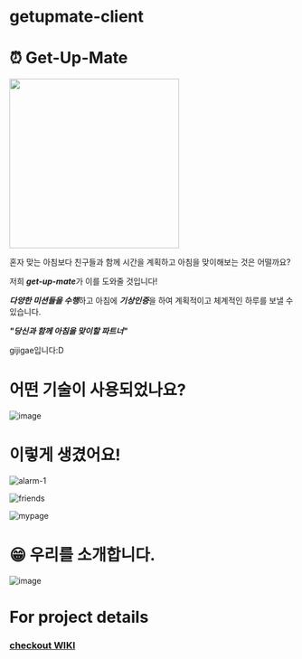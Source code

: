 # getupmate-client
# <span>&#9200;</span> Get-Up-Mate
<img src="https://user-images.githubusercontent.com/45649186/95010338-6cb0ff00-0663-11eb-8a26-386e5849b9b0.png" width=300 height=300 />

혼자 맞는 아침보다 친구들과 함께 시간을 계획하고 아침을 맞이해보는 것은 어떨까요?

저희 ***get-up-mate***가 이를 도와줄 것입니다!

***다양한 미션들을 수행***하고 아침에 ***기상인증***을 하여 계획적이고 체계적인 하루를 보낼 수 있습니다.

***"당신과 함께 아침을 맞이할 파트너"***

gijigae입니다:D


# 어떤 기술이 사용되었나요?
![image](https://user-images.githubusercontent.com/45649186/95163851-ba547580-07e3-11eb-9ec7-ee8ea178090d.png)       
   
   
# 이렇게 생겼어요!
![alarm-1](https://user-images.githubusercontent.com/45649186/95163355-a5c3ad80-07e2-11eb-87b4-c9456ea90527.gif)

![friends](https://user-images.githubusercontent.com/45649186/95163419-c429a900-07e2-11eb-9b41-8e8e9dd38e55.gif)

![mypage](https://user-images.githubusercontent.com/45649186/95163439-ce4ba780-07e2-11eb-9538-c0aaecdecdf2.gif)


# <span> &#128513;</sapn> 우리를 소개합니다.
![image](https://user-images.githubusercontent.com/45649186/95163580-25517c80-07e3-11eb-9833-ce878d8fae70.png)


# For project details
### [checkout WIKI](https://github.com/codestates/getupmate-client/wiki)

